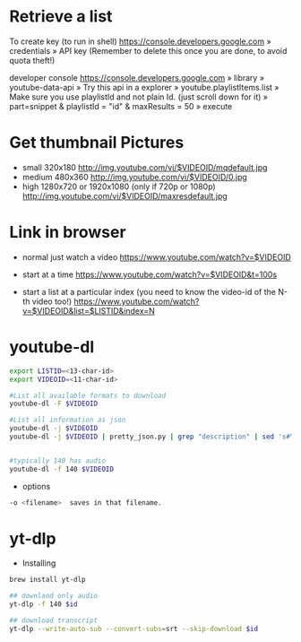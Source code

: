 # Retrieve a list

To create key (to run in shell)
https://console.developers.google.com
 » credentials
   » API key
     (Remember to delete this once you are done, to avoid quota theft!)

developer console
https://console.developers.google.com
» library
    » youtube-data-api
      »  Try this api in a explorer
        »  youtube.playlistItems.list
          » Make sure you use playlistId and not plain Id. (just scroll down for it)
          » part=snippet & playlistId = "id" & maxResults = 50
            » execute

# Get thumbnail Pictures

* small 320x180
    http://img.youtube.com/vi/$VIDEOID/mqdefault.jpg
* medium 480x360
    http://img.youtube.com/vi/$VIDEOID/0.jpg
* high 1280x720 or 1920x1080 (only if 720p or 1080p)
    http://img.youtube.com/vi/$VIDEOID/maxresdefault.jpg

# Link in browser

* normal just watch a video
  https://www.youtube.com/watch?v=$VIDEOID

* start at a time
  https://www.youtube.com/watch?v=$VIDEOID&t=100s

* start a list at a particular index (you need to know the video-id of the N-th video too!)
  https://www.youtube.com/watch?v=$VIDEOID&list=$LISTID&index=N

# youtube-dl

```sh
export LISTID=<13-char-id>
export VIDEOID=<11-char-id>

#List all available formats to download
youtube-dl -F $VIDEOID

#List all information as json
youtube-dl -j $VIDEOID
youtube-dl -j $VIDEOID | pretty_json.py | grep "description" | sed 's#\\n#\n#g' | less


#typically 140 has audio
youtube-dl -f 140 $VIDEOID
```

* options
```sh
-o <filename>  saves in that filename.
```

# yt-dlp

* Installing
```sh
brew install yt-dlp

## downlaod only audio
yt-dlp -f 140 $id

## download transcript
yt-dlp --write-auto-sub --convert-subs=srt --skip-download $id
```

